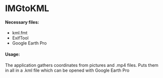 # IMGtoKML
#### Necessary files:
- kml.fmt
- ExifTool
- Google Earth Pro

#### Usage:
The application gathers coordinates from pictures and .mp4 files. Puts them in all in a .kml file which can be opened with Google Earth Pro